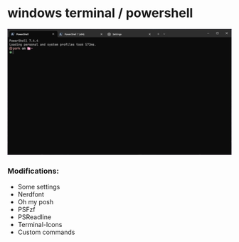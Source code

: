 # windows terminal / powershell

![](preview.png)

### Modifications:
- Some settings
- Nerdfont
- Oh my posh
- PSFzf
- PSReadline
- Terminal-Icons
- Custom commands
